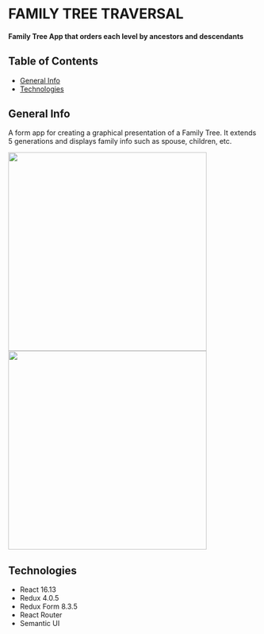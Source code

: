 #       FAMILY TREE TRAVERSAL                                                                 

#### Family Tree App that orders each level by ancestors and descendants 






## Table of Contents

* [General Info](#general-info)
* [Technologies](#technologies)


## General Info

A form app for creating a graphical presentation of a Family Tree.  It extends 5 generations
and displays family info such as spouse, children, etc.  


<img src="https://github.com/michael-williamson/FAMILY_TREE/blob/master/demoGifs/family_tree_form.gif" width="400">
<img src="https://github.com/michael-williamson/FAMILY_TREE/blob/master/demoGifs/family_tree_tree.gif" width="400">



## Technologies 

* React 16.13
* Redux 4.0.5
* Redux Form 8.3.5
* React Router
* Semantic UI 



   